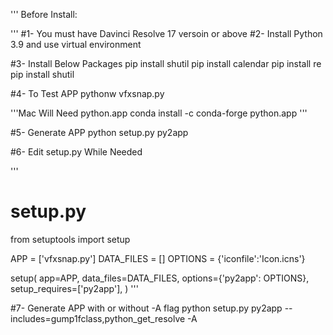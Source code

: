 '''
Before Install:

'''
#1- You must have Davinci Resolve 17 versoin or above
#2- Install Python 3.9 and use virtual environment

#3- Install Below Packages
pip install shutil
pip install calendar
pip install re
pip install shutil


#4- To Test APP
pythonw vfxsnap.py

'''Mac Will Need python.app conda install -c conda-forge python.app
'''

#5- Generate APP 
python setup.py py2app

#6- Edit setup.py While Needed

'''
# setup.py
from setuptools import setup

APP = ['vfxsnap.py']
DATA_FILES = []
OPTIONS = {'iconfile':'Icon.icns'}

setup(
    app=APP,
    data_files=DATA_FILES,
    options={'py2app': OPTIONS},
    setup_requires=['py2app'],
)
'''

#7- Generate APP with or without -A flag
python setup.py py2app --includes=gump1fclass,python_get_resolve -A

 
